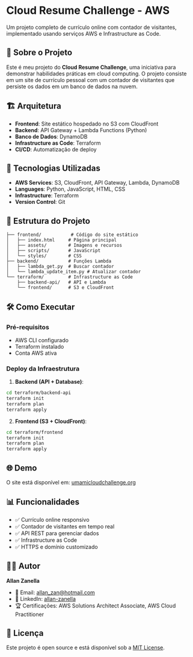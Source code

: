 # Cloud Resume Challenge - AWS

Um projeto completo de currículo online com contador de visitantes, implementado usando serviços AWS e Infrastructure as Code.

## 🎯 Sobre o Projeto

Este é meu projeto do **Cloud Resume Challenge**, uma iniciativa para demonstrar habilidades práticas em cloud computing. O projeto consiste em um site de currículo pessoal com um contador de visitantes que persiste os dados em um banco de dados na nuvem.

## 🏗️ Arquitetura

- **Frontend**: Site estático hospedado no S3 com CloudFront
- **Backend**: API Gateway + Lambda Functions (Python)
- **Banco de Dados**: DynamoDB
- **Infrastructure as Code**: Terraform
- **CI/CD**: Automatização de deploy

## 🚀 Tecnologias Utilizadas

- **AWS Services**: S3, CloudFront, API Gateway, Lambda, DynamoDB
- **Languages**: Python, JavaScript, HTML, CSS
- **Infrastructure**: Terraform
- **Version Control**: Git

## 📁 Estrutura do Projeto

```
├── frontend/           # Código do site estático
│   ├── index.html     # Página principal
│   ├── assets/        # Imagens e recursos
│   ├── scripts/       # JavaScript
│   └── styles/        # CSS
├── backend/           # Funções Lambda
│   ├── lambda_get.py  # Buscar contador
│   └── lambda_update_item.py # Atualizar contador
└── terraform/         # Infrastructure as Code
    ├── backend-api/   # API e Lambda
    └── frontend/      # S3 e CloudFront
```

## 🛠️ Como Executar

### Pré-requisitos
- AWS CLI configurado
- Terraform instalado
- Conta AWS ativa

### Deploy da Infraestrutura

1. **Backend (API + Database)**:
```bash
cd terraform/backend-api
terraform init
terraform plan
terraform apply
```

2. **Frontend (S3 + CloudFront)**:
```bash
cd terraform/frontend
terraform init
terraform plan
terraform apply
```

## 🌐 Demo

O site está disponível em: [umamicloudchallenge.org](https://www.umamicloudchallenge.org)

## 📊 Funcionalidades

- ✅ Currículo online responsivo
- ✅ Contador de visitantes em tempo real
- ✅ API REST para gerenciar dados
- ✅ Infrastructure as Code
- ✅ HTTPS e domínio customizado

## 👨‍💻 Autor

**Allan Zanella**
- 📧 Email: allan_zan@hotmail.com
- 💼 LinkedIn: [allan-zanella](https://www.linkedin.com/in/allan-zanella-885008ab/)
- 🏆 Certificações: AWS Solutions Architect Associate, AWS Cloud Practitioner

## 📝 Licença

Este projeto é open source e está disponível sob a [MIT License](LICENSE).